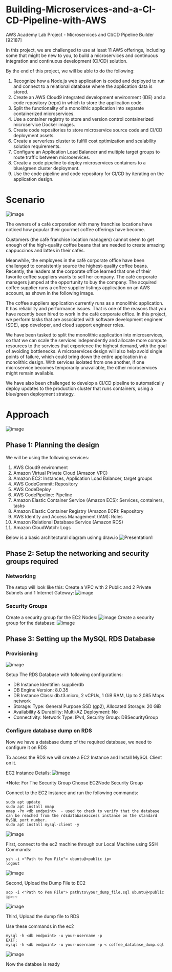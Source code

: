 # Building-Microservices-and-a-CI-CD-Pipeline-with-AWS
AWS Academy Lab Project - Microservices and CI/CD Pipeline Builder [92187]

In this project, we are challenged to use at least 11 AWS offerings, including some that might be new to you, to build a microservices and continuous integration and continuous development (CI/CD) solution. 

By the end of this project, we will be able to do the following:

1. Recognize how a Node.js web application is coded and deployed to run and connect to a relational database where the application data is stored.
2. Create an AWS Cloud9 integrated development environment (IDE) and a code repository (repo) in which to store the application code.
3. Split the functionality of a monolithic application into separate containerized microservices.
4. Use a container registry to store and version control containerized microservice Docker images.
5. Create code repositories to store microservice source code and CI/CD deployment assets.
6. Create a serverless cluster to fulfill cost optimization and scalability solution requirements.
7. Configure an Application Load Balancer and multiple target groups to route traffic between microservices.
8. Create a code pipeline to deploy microservices containers to a blue/green cluster deployment.
9. Use the code pipeline and code repository for CI/CD by iterating on the application design.

# Scenario

![image](https://github.com/user-attachments/assets/40f4279e-2198-46c8-b736-d01c425a0e20)

The owners of a café corporation with many franchise locations have noticed how popular their gourmet coffee offerings have become. 

Customers (the café franchise location managers) cannot seem to get enough of the high-quality coffee beans that are needed to create amazing cappuccinos and lattes in their cafés. 

Meanwhile, the employees in the café corporate office have been challenged to consistently source the highest-quality coffee beans. Recently, the leaders at the corporate office learned that one of their favorite coffee suppliers wants to sell her company. The café corporate managers jumped at the opportunity to buy the company. The acquired coffee supplier runs a coffee supplier listings application on an AWS account, as shown in the following image.

The coffee suppliers application currently runs as a monolithic application. It has reliability and performance issues. That is one of the reasons that you have recently been hired to work in the café corporate office. In this project, we perform tasks that are associated with software development engineer (SDE), app developer, and cloud support engineer roles.

We have been tasked to split the monolithic application into microservices, so that we can scale the services independently and allocate more compute resources to the services that experience the highest demand, with the goal of avoiding bottlenecks. A microservices design will also help avoid single points of failure, which could bring down the entire application in a monolithic design. With services isolated from one another, if one microservice becomes temporarily unavailable, the other microservices might remain available.

We have also been challenged to develop a CI/CD pipeline to automatically deploy updates to the production cluster that runs containers, using a blue/green deployment strategy. 

# Approach

![image](https://github.com/user-attachments/assets/e1b14fec-a9e0-4a60-afa8-5e27768883f0)

## Phase 1: Planning the design

We will be using the following services:
1. AWS Cloud9 environment
2. Amazon Virtual Private Cloud (Amazon VPC)
3. Amazon EC2: Instances, Application Load Balancer, target groups
4. AWS CodeCommit: Repository
5. AWS CodeDeploy
6. AWS CodePipeline: Pipeline
7. Amazon Elastic Container Service (Amazon ECS): Services, containers, tasks
8. Amazon Elastic Container Registry (Amazon ECR): Repository
9. AWS Identity and Access Management (IAM): Roles
10. Amazon Relational Database Service (Amazon RDS)
11. Amazon CloudWatch: Logs

Below is a basic architectural diagram usinng draw.io
![Presentation1](https://github.com/user-attachments/assets/8a3faa48-bb4c-4147-aa61-97fb508b9e7a)

## Phase 2: Setup the networking and security groups required

### Networking
The setup will look like this:
Create a VPC with 2 Public and 2 Private Subnets and 1 Internet Gateway:
![image](https://github.com/user-attachments/assets/3d6eb191-74b7-48fe-b39a-0fa865eaa358)

### Security Groups
Create a security group for the EC2 Nodes:
![image](https://github.com/user-attachments/assets/3c73b2ff-c30b-4705-9965-20433c19a58b)
Create a security group for the database:
![image](https://github.com/user-attachments/assets/1739b748-d705-4b1b-9e50-ab504e300af2)

## Phase 3: Setting up the MySQL RDS Database

### Provisioning
![image](https://github.com/user-attachments/assets/40bc0388-6e01-496b-893f-1284de7214a7)

Setup The RDS Database with following configurations:
- DB Instance Identifier: supplierdb
- DB Engine Version: 8.0.35
- DB Instance Class: db.t3.micro, 2 vCPUs, 1 GiB RAM, Up to 2,085 Mbps network
- Storage:
Type: General Purpose SSD (gp2), Allocated Storage: 20 GiB
- Availability & Durability:
Multi-AZ Deployment: No
- Connectivity:
Network Type: IPv4, Security Group: DBSecurityGroup

### Configure database dump on RDS

Now we have a database dump of the required database, we need to configure it on RDS

To access the RDS we will create a EC2 Instance and Install MySQL Client on it.

EC2 Instance Details:
![image](https://github.com/user-attachments/assets/b2665c86-7499-4810-8f41-db02caacc0db)

*Note: For The Security Group Choose EC2Node Security Group

Connect to the EC2 Instance and run the following commands:
```
sudo apt update
sudo apt install nmap
nmap -Pn <db endpoint>  - used to check to verify that the database can be reached from the rdsdatabaseaccess instance on the standard MySQL port number.
sudo apt install mysql-client -y
```
![image](https://github.com/user-attachments/assets/4a9ad81d-5d55-46d8-ac3d-269af90b32bc)

First, connect to the ec2 machine through our Local Machine using SSH
Commands:
```
ssh -i <"Path to Pem File"> ubuntu@<public ip>
logout
```
![image](https://github.com/user-attachments/assets/ee527122-1650-413d-b545-f70318052600)


Second, Upload the Dump File to EC2
```
scp -i <"Path to Pem File"> path\to\your_dump_file.sql ubuntu@<public ip>:~
```
![image](https://github.com/user-attachments/assets/d5d1a489-2015-4244-b199-b212ca19d345)

Third, Upload the dump file to RDS

Use these commands in the ec2
```
mysql -h <db endpoint> -u your-username -p
EXIT;
mysql -h <db endpoint> -u your-username -p < coffee_database_dump.sql
```
![image](https://github.com/user-attachments/assets/e936ba0b-b69d-4ec7-9993-46d0b895eb1b)

Now the databse is ready
